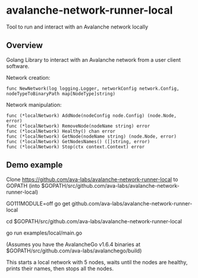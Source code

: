 # avalanche-network-runner-local

Tool to run and interact with an Avalanche network locally

## Overview

Golang Library to interact with an Avalanche network from a user client software.

Network creation:

```
func NewNetwork(log logging.Logger, networkConfig network.Config, nodeTypeToBinaryPath map[NodeType]string)
```

Network manipulation:

```
func (*localNetwork) AddNode(nodeConfig node.Config) (node.Node, error) 
func (*localNetwork) RemoveNode(nodeName string) error 
func (*localNetwork) Healthy() chan error 
func (*localNetwork) GetNode(nodeName string) (node.Node, error) 
func (*localNetwork) GetNodesNames() ([]string, error) 
func (*localNetwork) Stop(ctx context.Context) error 
```

## Demo example

Clone https://github.com/ava-labs/avalanche-network-runner-local to GOPATH (into $GOPATH/src/github.com/ava-labs/avalanche-network-runner-local)

GO111MODULE=off go get github.com/ava-labs/avalanche-network-runner-local

cd $GOPATH/src/github.com/ava-labs/avalanche-network-runner-local

go run examples/local/main.go

(Assumes you have the AvalancheGo v1.6.4 binaries at $GOPATH/src/github.com/ava-labs/avalanchego/build)

This starts a local network with 5 nodes, waits until the nodes are healthy, prints their names, then stops all the nodes.

